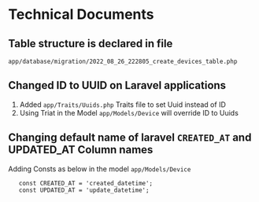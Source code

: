 # Technical Documents #

## Table structure is declared in file 
`app/database/migration/2022_08_26_222805_create_devices_table.php`

## Changed ID to UUID on Laravel applications
1. Added `app/Traits/Uuids.php` Traits file to set Uuid instead of ID
2. Using Triat in the Model `app/Models/Device` will override ID to Uuids

## Changing default name of laravel `CREATED_AT` and UPDATED_AT Column names 
   Adding Consts as below in the model `app/Models/Device`

```` 
   const CREATED_AT = 'created_datetime';
   const UPDATED_AT = 'update_datetime';
````
